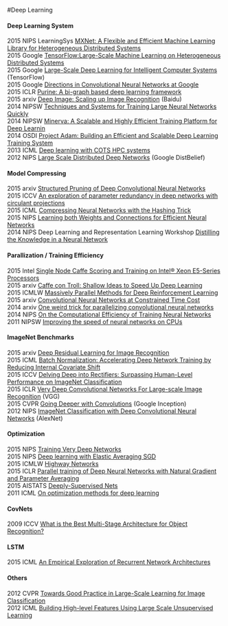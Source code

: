 #Deep Learning

#### Deep Learning System
2015 NIPS LearningSys [MXNet: A Flexible and Efficient Machine Learning Library for Heterogeneous Distributed Systems](http://www.cs.cmu.edu/~muli/file/mxnet-learning-sys.pdf)   
2015 Google [TensorFlow:Large-Scale Machine Learning on Heterogeneous Distributed Systems](http://download.tensorflow.org/paper/whitepaper2015.pdf)  
2015 Google [Large-Scale Deep Learning for
Intelligent Computer Systems](http://static.googleusercontent.com/media/research.google.com/en//people/jeff/BayLearn2015.pdf) (TensorFlow)  
2015 Google [Directions in Convolutional Neural Networks at Google](http://vision.stanford.edu/teaching/cs231n/slides/jon_talk.pdf)  
2015 ICLR [Purine: A bi-graph based deep learning framework](http://arxiv.org/pdf/1412.6249v5.pdf)  
2015 arxiv [Deep Image: Scaling up Image Recognition](http://arxiv.org/abs/1501.02876) (Baidu)     
2014 NIPSW [Techniques and Systems for Training Large Neural Networks Quickly](http://stanford.edu/~rezab/nips2014workshop/slides/jeff.pdf)  
2014 NIPSW [Minerva: A Scalable and Highly Efficient Training Platform for Deep Learnin](http://stanford.edu/~rezab/nips2014workshop/submits/minerva.pdf)  
2014 OSDI [Project Adam: Building an Efficient and Scalable Deep Learning Training System](https://www.usenix.org/system/files/conference/osdi14/osdi14-paper-chilimbi.pdf)  
2013 ICML [Deep learning with COTS HPC systems](http://jmlr.org/proceedings/papers/v28/coates13.pdf)  
2012 NIPS [Large Scale Distributed Deep Networks](http://static.googleusercontent.com/media/research.google.com/en/us/archive/large_deep_networks_nips2012.pdf) (Google DistBelief)  


#### Model Compressing  
2015 arxiv [Structured Pruning of Deep Convolutional Neural Networks](http://arxiv.org/abs/1512.08571)  
2015 ICCV [An exploration of parameter redundancy in deep networks with circulant projections](http://felixyu.org/pdf/ICCV15_circulant.pdf)  
2015 ICML [Compressing Neural Networks with the Hashing Trick](http://jmlr.org/proceedings/papers/v37/chenc15.pdf)  
2015 NIPS [Learning both Weights and Connections for Efficient Neural Networks](http://arxiv.org/abs/1506.02626)  
2014 NIPS Deep Learning and Representation Learning Workshop [Distilling the Knowledge in a Neural Network](https://fb56552f-a-62cb3a1a-s-sites.googlegroups.com/site/deeplearningworkshopnips2014/65.pdf?attachauth=ANoY7cr8J-eqASFdYZeOQK8d9aGCtxzQpaVNCcjKgt1THV7e9FKNuTlrH4QCPmgMg2jynAz3ehjOU_2q9SMsnBYZq3_Jlxf1NnWcBejaVZi4vNHZ41H2DK8R-MJsk3MqfMDXOfEPxhAAOwUBH7oE-EtEKDoYa-16eqZ5djaoT4VXdir383rikNv6YF68dhm84kw04VCzH5XpA_8ucgW3iBr77bkjaYvNvC6YsUuC3PyVEPIusOZaM94%3D&attredirects=0)  

#### Parallization / Training Efficiency
2015 Intel [Single Node Caffe Scoring and Training on Intel® Xeon E5-Series Processors](https://software.intel.com/en-us/articles/single-node-caffe-scoring-and-training-on-intel-xeon-e5-series-processors)  
2015 arxiv [Caffe con Troll: Shallow Ideas to Speed Up Deep Learning](http://arxiv.org/abs/1504.04343)  
2015 ICMLW [Massively Parallel Methods for Deep Reinforcement Learning](https://8109f4a4-a-62cb3a1a-s-sites.googlegroups.com/site/deeplearning2015/1.pdf?attachauth=ANoY7cocCvmoqZlkfUFQkSwV8fULURfVSzDdFv0dyk8uU1ztfeCHFIK4Kb6JoEQ3iZLUiYBynddwePUhd-3ssJZkANn-PXFU7m1U_wE5Eb4eHbZj3YR41bLF1AEr5T5EDth97i9DdkipHses1XTMDu_wpw8zs0-RGb7WVQRF8ZOhvG1AW47CRkAI8X0iv-oLtWy9fGSSa-JR9JpSwFUtjt_0_UXu4BUUwg==&attredirects=0)  
2015 arxiv [Convolutional Neural Networks at Constrained Time Cost](http://arxiv.org/pdf/1412.1710v1.pdf)  
2014 arxiv [One weird trick for parallelizing convolutional neural networks](http://arxiv.org/pdf/1404.5997v2.pdf)  
2014 NIPS [On the Computational Efficiency of Training Neural Networks](http://papers.nips.cc/paper/5267-on-the-computational-efficiency-of-training-neural-networks.pdf)  
2011 NIPSW [Improving the speed of neural networks on CPUs](http://static.googleusercontent.com/media/research.google.com/en//pubs/archive/37631.pdf)  


#### ImageNet Benchmarks  
2015 arxiv [Deep Residual Learning for Image Recognition](http://arxiv.org/abs/1512.03385)  
2015 ICML [Batch Normalization: Accelerating Deep Network Training by Reducing Internal Covariate Shift](http://jmlr.org/proceedings/papers/v37/ioffe15.pdf)  
2015 ICCV [Delving Deep into Rectifiers: Surpassing Human-Level Performance on ImageNet Classification](http://arxiv.org/pdf/1502.01852v1.pdf)  
2015 ICLR [Very Deep Convolutional Networks For Large-scale Image Recognition](http://arxiv.org/abs/1409.1556) (VGG)  
2015 CVPR [Going Deeper with Convolutions](http://www.cv-foundation.org/openaccess/content_cvpr_2015/papers/Szegedy_Going_Deeper_With_2015_CVPR_paper.pdf) (Google Inception)   
2012 NIPS [ImageNet Classification with Deep Convolutional Neural Networks](http://papers.nips.cc/paper/4824-imagenet-classification-with-deep-convolutional-neural-networks.pdf) (AlexNet)  

#### Optimization 
2015 NIPS [Training Very Deep Networks](http://papers.nips.cc/paper/5850-training-very-deep-networks.pdf)  
2015 NIPS [Deep learning with Elastic Averaging SGD](https://www.cs.nyu.edu/~zsx/nips2015.pdf)  
2015 ICMLW [Highway Networks](http://arxiv.org/pdf/1505.00387v2.pdf)  
2015 ICLR [Parallel training of Deep Neural Networks with Natural Gradient and Parameter Averaging](http://arxiv.org/pdf/1409.1556v6.pdf)  
2015 AISTATS [Deeply-Supervised Nets](http://jmlr.org/proceedings/papers/v38/lee15a.pdf)  
2011 ICML [On optimization methods for deep learning](http://ai.stanford.edu/~quocle/LeNgiCoaLahProNg11.pdf)  


#### CovNets
2009 ICCV [What is the Best Multi-Stage Architecture for Object Recognition?](http://yann.lecun.com/exdb/publis/pdf/jarrett-iccv-09.pdf)  

#### LSTM
2015 ICML [An Empirical Exploration of Recurrent Network Architectures](http://jmlr.org/proceedings/papers/v37/jozefowicz15.pdf)  

#### Others  
2012 CVPR [Towards Good Practice in Large-Scale Learning for Image Classification](http://hal.inria.fr/docs/00/69/00/14/PDF/cvpr2012.pdf)  
2012 ICML [Building High-level Features Using Large Scale Unsupervised Learning](http://static.googleusercontent.com/media/research.google.com/en/us/archive/unsupervised_icml2012.pdf)  
